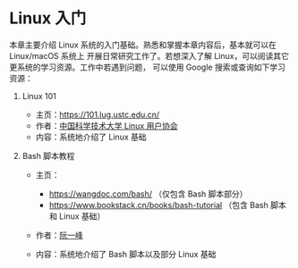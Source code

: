 # Linux 入门

本章主要介绍 Linux 系统的入门基础。熟悉和掌握本章内容后，基本就可以在 Linux/macOS 系统上
开展日常研究工作了。若想深入了解 Linux，可以阅读其它更系统的学习资源。工作中若遇到问题，
可以使用 Google 搜索或查询如下学习资源：

1. Linux 101

   - 主页：<https://101.lug.ustc.edu.cn/>
   - 作者：[中国科学技术大学 Linux 用户协会](https://github.com/ustclug)
   - 内容：系统地介绍了 Linux 基础

2. Bash 脚本教程

   - 主页：

     - <https://wangdoc.com/bash/> （仅包含 Bash 脚本部分）
     - <https://www.bookstack.cn/books/bash-tutorial> （包含 Bash 脚本和 Linux 基础）

   - 作者：[阮一峰](https://github.com/ruanyf)

   - 内容：系统地介绍了 Bash 脚本以及部分 Linux 基础
